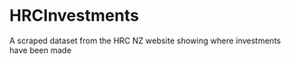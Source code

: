 # HRCInvestments
A scraped dataset from the HRC NZ website showing where investments have been made
